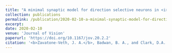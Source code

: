 ```yaml
---
title: "A minimal synaptic model for direction selective neurons in <i>Drosophila</i>"
collection: publications
permalink: /publication/2020-02-10-a-minimal-synaptic-model-for-direction-selective-neurons-in-drosophila
excerpt: 
date: 2020-02-10
venue: 'Journal of Vision'
paperurl: 'https://doi.org/10.1167/jov.20.2.2'
citation: '<b>Zavatone-Veth, J. A.</b>, Badwan, B. A., and Clark, D.A. (2020). &quot;A minimal synaptic model for direction selective neurons in <i>Drosophila</i>.&quot; <i>Journal of Vision</i> 20 (2): 2.'
---
```

